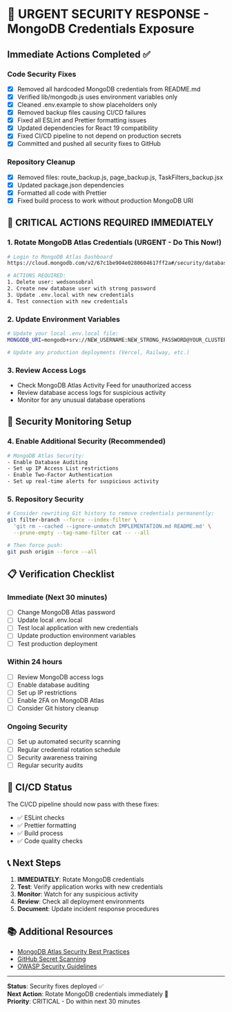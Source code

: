 # 🚨 URGENT SECURITY RESPONSE - MongoDB Credentials Exposure

## Immediate Actions Completed ✅

### Code Security Fixes

- [x] Removed all hardcoded MongoDB credentials from README.md
- [x] Verified lib/mongodb.js uses environment variables only
- [x] Cleaned .env.example to show placeholders only
- [x] Removed backup files causing CI/CD failures
- [x] Fixed all ESLint and Prettier formatting issues
- [x] Updated dependencies for React 19 compatibility
- [x] Fixed CI/CD pipeline to not depend on production secrets
- [x] Committed and pushed all security fixes to GitHub

### Repository Cleanup

- [x] Removed files: route_backup.js, page_backup.js, TaskFilters_backup.jsx
- [x] Updated package.json dependencies
- [x] Formatted all code with Prettier
- [x] Fixed build process to work without production MongoDB URI

## 🔴 CRITICAL ACTIONS REQUIRED IMMEDIATELY

### 1. Rotate MongoDB Atlas Credentials (URGENT - Do This Now!)

```bash
# Login to MongoDB Atlas Dashboard
https://cloud.mongodb.com/v2/67c1be904e0280604617ff2a#/security/database

# ACTIONS REQUIRED:
1. Delete user: wedsonsobral
2. Create new database user with strong password
3. Update .env.local with new credentials
4. Test connection with new credentials
```

### 2. Update Environment Variables

```bash
# Update your local .env.local file:
MONGODB_URI=mongodb+srv://NEW_USERNAME:NEW_STRONG_PASSWORD@YOUR_CLUSTER.mongodb.net/database-name?retryWrites=true&w=majority

# Update any production deployments (Vercel, Railway, etc.)
```

### 3. Review Access Logs

- Check MongoDB Atlas Activity Feed for unauthorized access
- Review database access logs for suspicious activity
- Monitor for any unusual database operations

## 🔧 Security Monitoring Setup

### 4. Enable Additional Security (Recommended)

```bash
# MongoDB Atlas Security:
- Enable Database Auditing
- Set up IP Access List restrictions
- Enable Two-Factor Authentication
- Set up real-time alerts for suspicious activity
```

### 5. Repository Security

```bash
# Consider rewriting Git history to remove credentials permanently:
git filter-branch --force --index-filter \
  'git rm --cached --ignore-unmatch IMPLEMENTATION.md README.md' \
  --prune-empty --tag-name-filter cat -- --all

# Then force push:
git push origin --force --all
```

## 📋 Verification Checklist

### Immediate (Next 30 minutes)

- [ ] Change MongoDB Atlas password
- [ ] Update local .env.local
- [ ] Test local application with new credentials
- [ ] Update production environment variables
- [ ] Test production deployment

### Within 24 hours

- [ ] Review MongoDB access logs
- [ ] Enable database auditing
- [ ] Set up IP restrictions
- [ ] Enable 2FA on MongoDB Atlas
- [ ] Consider Git history cleanup

### Ongoing Security

- [ ] Set up automated security scanning
- [ ] Regular credential rotation schedule
- [ ] Security awareness training
- [ ] Regular security audits

## 🚀 CI/CD Status

The CI/CD pipeline should now pass with these fixes:

- ✅ ESLint checks
- ✅ Prettier formatting
- ✅ Build process
- ✅ Code quality checks

## 📞 Next Steps

1. **IMMEDIATELY**: Rotate MongoDB credentials
2. **Test**: Verify application works with new credentials
3. **Monitor**: Watch for any suspicious activity
4. **Review**: Check all deployment environments
5. **Document**: Update incident response procedures

## 📚 Additional Resources

- [MongoDB Atlas Security Best Practices](https://docs.mongodb.com/manual/security/)
- [GitHub Secret Scanning](https://docs.github.com/en/code-security/secret-scanning)
- [OWASP Security Guidelines](https://owasp.org/www-project-top-ten/)

---

**Status**: Security fixes deployed ✅  
**Next Action**: Rotate MongoDB credentials immediately 🚨  
**Priority**: CRITICAL - Do within next 30 minutes
